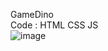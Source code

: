 GameDino <br>
Code : HTML CSS JS <br>
![image](https://github.com/ThanapatPro/Game-Dino/assets/167389419/8b7c891b-cbff-4257-a27e-0d765a3c04e6)
